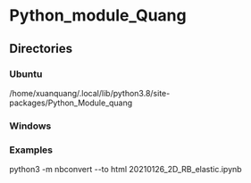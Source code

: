 # Python_module_Quang

## Directories
### Ubuntu 
/home/xuanquang/.local/lib/python3.8/site-packages/Python_Module_quang
### Windows

### Examples

python3 -m nbconvert --to html 20210126_2D_RB_elastic.ipynb 
